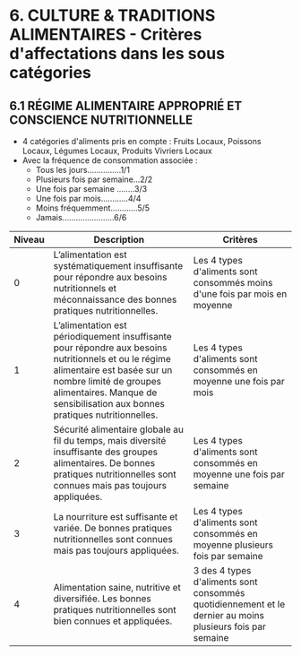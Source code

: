 # 6. CULTURE & TRADITIONS ALIMENTAIRES - Critères d'affectations dans les sous catégories 

## 6.1 RÉGIME ALIMENTAIRE APPROPRIÉ ET CONSCIENCE NUTRITIONNELLE

- 4 catégories d'aliments pris en compte :  Fruits Locaux, Poissons Locaux, Légumes Locaux, Produits Vivriers Locaux
- Avec la fréquence de consommation associée : 
  - Tous les jours...............1/1
  - Plusieurs fois par semaine...2/2
  - Une fois par semaine ........3/3
  - Une fois par mois............4/4
  - Moins fréquemment............5/5
  - Jamais.......................6/6

| Niveau | Description                                                                                       | Critères                                                |
|----------------|---------------------------------------------------------------------------------------------------|-------------------------------------------------------|
| 0     | L’alimentation est systématiquement insuffisante pour répondre aux besoins nutritionnels et méconnaissance des bonnes pratiques nutritionnelles.                           | Les 4 types d'aliments sont consommés moins d'une fois par mois en moyenne  |
| 1     | L’alimentation est périodiquement insuffisante pour répondre aux besoins nutritionnels et ou le régime alimentaire est basée sur un nombre limité de groupes alimentaires. Manque de sensibilisation aux bonnes pratiques nutritionnelles. | Les 4 types d'aliments sont consommés en moyenne une fois par mois   |
| 2     | Sécurité alimentaire globale au fil du temps, mais diversité insuffisante des groupes alimentaires. De bonnes pratiques nutritionnelles sont connues mais pas toujours appliquées. | Les 4 types d'aliments sont consommés en moyenne une fois par semaine  |
| 3     | La nourriture est suffisante et variée. De bonnes pratiques nutritionnelles sont connues mais pas toujours appliquées.                                                       | Les 4 types d'aliments sont consommés en moyenne plusieurs fois par semaine |
| 4     | Alimentation saine, nutritive et diversifiée. Les bonnes pratiques nutritionnelles sont bien connues et appliquées.                                                           | 3 des 4 types d'aliments sont consommés quotidiennement et le dernier au moins plusieurs fois par semaine  |

